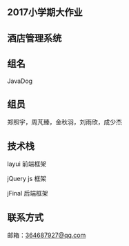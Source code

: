 2017小学期大作业
--
**酒店管理系统**  
--
## 组名
JavaDog
## 组员
郑照宇，周芃臻，金秋羽，刘雨欣，成少杰
## 技术栈
layui 前端框架

jQuery js 框架

jFinal 后端框架
## 联系方式
邮箱：364687927@qq.com